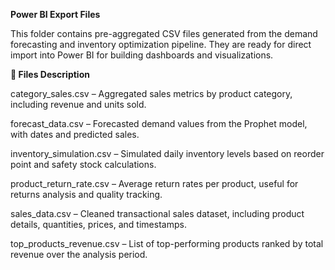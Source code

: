 **Power BI Export Files**

This folder contains pre-aggregated CSV files generated from the demand forecasting and inventory optimization pipeline.
They are ready for direct import into Power BI for building dashboards and visualizations.


**📂 Files Description**

category_sales.csv – Aggregated sales metrics by product category, including revenue and units sold.

forecast_data.csv – Forecasted demand values from the Prophet model, with dates and predicted sales.

inventory_simulation.csv – Simulated daily inventory levels based on reorder point and safety stock calculations.

product_return_rate.csv – Average return rates per product, useful for returns analysis and quality tracking.

sales_data.csv – Cleaned transactional sales dataset, including product details, quantities, prices, and timestamps.

top_products_revenue.csv – List of top-performing products ranked by total revenue over the analysis period.
